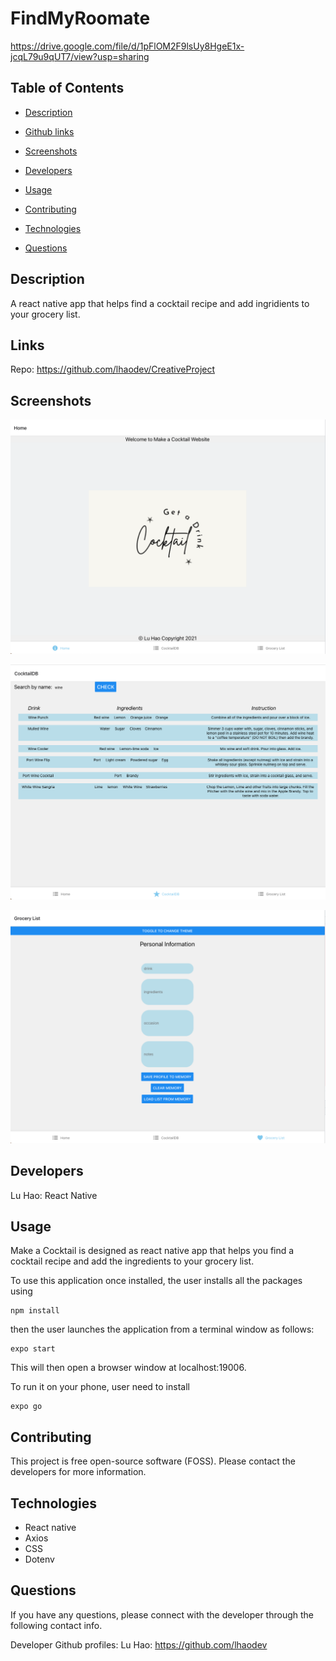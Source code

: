 # FindMyRoomate

https://drive.google.com/file/d/1pFlOM2F9lsUy8HgeE1x-jcqL79u9qUT7/view?usp=sharing

  ## Table of Contents

  - [Description](#description)

  - [Github links](#links)

  - [Screenshots](#screenshots)

  - [Developers](#developers)

  - [Usage](#usage)

  - [Contributing](#contributing)

  - [Technologies](#technologies)

  - [Questions](#questions)


  ## Description

  A react native app that helps find a cocktail recipe and add ingridients to your grocery list. 

  ## Links

  Repo: https://github.com/lhaodev/CreativeProject

  ## Screenshots

  ![homescreen](./screenshots/homescreen.png)

  ![recipe](./screenshots/drinklist.png)

  ![grocery list](./screenshots/grocerylist.png)

  ## Developers

  Lu Hao: React Native

  ## Usage

  Make a Cocktail is designed as react native app that helps you find a cocktail recipe and add the ingredients to your grocery list.

  To use this application once installed, the user installs all the packages using

    npm install
  
  then the user launches the application from a terminal window as follows:

    expo start

  This will then open a browser window at localhost:19006.

  To run it on your phone, user need to install 
    
    expo go 

  ## Contributing

  This project is free open-source software (FOSS). Please contact the developers for more information.

  ## Technologies
 
  - React native
  - Axios
  - CSS
  - Dotenv


  ## Questions
  If you have any questions, please connect with the developer through the following contact info. 
  
  Developer Github profiles:
  Lu Hao: https://github.com/lhaodev 

  
 
